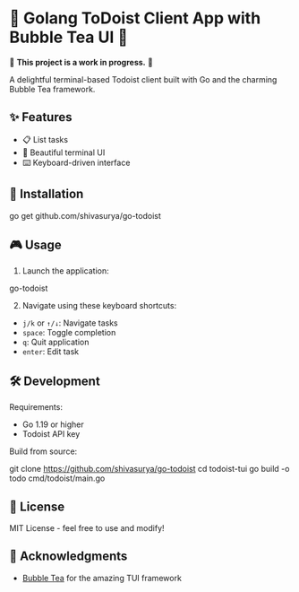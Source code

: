 # 📝 Golang ToDoist Client App with Bubble Tea UI 🫧

🚧 **This project is a work in progress.** 🚧

A delightful terminal-based Todoist client built with Go and the charming Bubble Tea framework.

## ✨ Features

- 📋 List tasks
- 🎨 Beautiful terminal UI
- ⌨️ Keyboard-driven interface

## 🚀 Installation

go get github.com/shivasurya/go-todoist


## 🎮 Usage

1. Launch the application:

go-todoist

2. Navigate using these keyboard shortcuts:
- `j/k` or `↑/↓`: Navigate tasks
- `space`: Toggle completion
- `q`: Quit application
- `enter`: Edit task

## 🛠️ Development

Requirements:
- Go 1.19 or higher
- Todoist API key

Build from source:

git clone https://github.com/shivasurya/go-todoist
cd todoist-tui
go build -o todo cmd/todoist/main.go

## 📄 License

MIT License - feel free to use and modify!

## 🙏 Acknowledgments

- [Bubble Tea](https://github.com/charmbracelet/bubbletea) for the amazing TUI framework